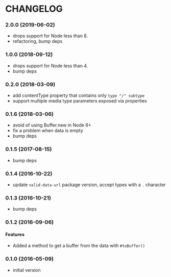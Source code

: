 # CHANGELOG

<a name="2.0.0"></a>
### 2.0.0 (2019-06-02)

* drops support for Node less than 8.
* refactoring, bump deps


<a name="1.0.0"></a>
### 1.0.0 (2018-09-12)

* drops support for Node less than 4.
* bump deps


<a name="0.2.0"></a>
### 0.2.0 (2018-03-09)

* add contentType property that contains only `type "/" subtype`
* support multiple media type parameters exposed via properties


<a name="0.1.6"></a>
### 0.1.6 (2018-03-06)

* avoid of using Buffer.new in Node 6+
* fix a problem when data is empty
* bump deps


<a name="0.1.5"></a>
### 0.1.5 (2017-08-15)

* bump deps


<a name="0.1.4"></a>
### 0.1.4 (2016-10-22)

* update `valid-data-url` package version, accept types with a `.` character


<a name="0.1.3"></a>
### 0.1.3 (2016-10-21)

* bump deps


<a name="0.1.2"></a>
### 0.1.2 (2016-09-06)

#### Features

* Added a method to get a buffer from the data with `#toBuffer()`


<a name="0.1.0"></a>
### 0.1.0 (2016-05-09)


* initial version
